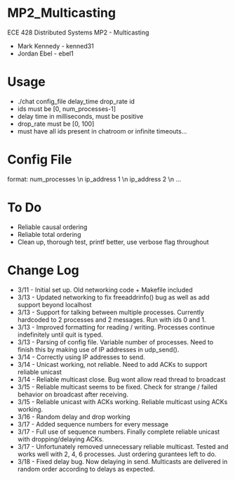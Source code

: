 MP2_Multicasting
================

ECE 428 Distributed Systems MP2 - Multicasting

- Mark Kennedy - kenned31
- Jordan Ebel  - ebel1

Usage
=====
- ./chat config_file delay_time drop_rate id
- ids must be [0, num_processes-1]
- delay time in milliseconds, must be positive
- drop_rate must be [0, 100]
- must have all ids present in chatroom or infinite timeouts...

Config File
===========
format:
    num_processes \n
    ip_address 1 \n
    ip_address 2 \n 
    ...

To Do
======
- Reliable causal ordering
- Reliable total ordering
- Clean up, thorough test, printf better, use verbose flag throughout

Change Log
==========

- 3/11 - Initial set up.  Old networking code + Makefile included
- 3/13 - Updated networking to fix freeaddrinfo() bug as well as add support beyond localhost 
- 3/13 - Support for talking between multiple processes.  Currently hardcoded to 2 processes and 2 messages. Run with ids 0 and 1.
- 3/13 - Improved formatting for reading / writing.  Processes continue indefinitely until quit is typed.
- 3/13 - Parsing of config file.  Variable number of processes. Need to finish this by making use of IP addresses in udp_send().
- 3/14 - Correctly using IP addresses to send.
- 3/14 - Unicast working, not reliable.  Need to add ACKs to support reliable unicast
- 3/14 - Reliable multicast close.  Bug wont allow read thread to broadcast
- 3/15 - Reliable multicast seems to be fixed.  Check for strange / failed behavior on broadcast after receiving.
- 3/15 - Reliable unicast with ACKs working.  Reliable multicast using ACKs working.
- 3/16 - Random delay and drop working
- 3/17 - Added sequence numbers for every message
- 3/17 - Full use of sequence numbers.  Finally complete reliable unicast with dropping/delaying ACKs.
- 3/17 - Unfortunately removed unnecessary reliable multicast. Tested and works well with 2, 4, 6 processes.  Just ordering gurantees left to do.
- 3/18 - Fixed delay bug.  Now delaying in send.  Multicasts are delivered in random order according to delays as expected.

